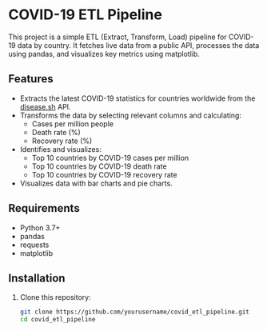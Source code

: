 # COVID-19 ETL Pipeline

This project is a simple ETL (Extract, Transform, Load) pipeline for COVID-19 data by country. It fetches live data from a public API, processes the data using pandas, and visualizes key metrics using matplotlib.

## Features

- Extracts the latest COVID-19 statistics for countries worldwide from the [disease.sh](https://disease.sh/) API.
- Transforms the data by selecting relevant columns and calculating:
  - Cases per million people
  - Death rate (%)
  - Recovery rate (%)
- Identifies and visualizes:
  - Top 10 countries by COVID-19 cases per million
  - Top 10 countries by COVID-19 death rate
  - Top 10 countries by COVID-19 recovery rate
- Visualizes data with bar charts and pie charts.

## Requirements

- Python 3.7+
- pandas
- requests
- matplotlib

## Installation

1. Clone this repository:
   ```bash
   git clone https://github.com/yourusername/covid_etl_pipeline.git
   cd covid_etl_pipeline
